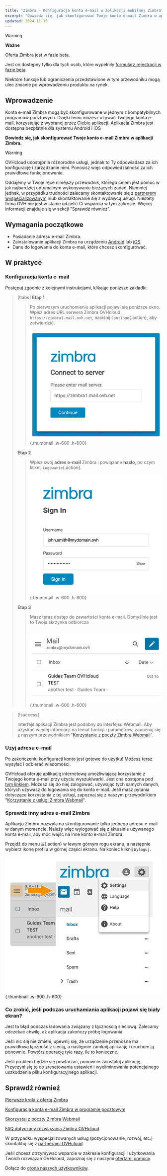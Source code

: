 ```yaml
---
title: "Zimbra - Konfiguracja konta e-mail w aplikacji mobilnej Zimbra"
excerpt: "Dowiedz się, jak skonfigurować Twoje konto e-mail Zimbra w aplikacji mobilnej Zimbra dostępnej dla systemu Android i iOS"
updated: 2024-11-15
---
```


<style>
.w-600 {
  max-width:600px !important;
}
.h-600 {
  max-height:600px !important;
}
</style>

> [!warning]
>
> **Ważne**
>
> Oferta Zimbra jest w fazie beta.
>
> Jest on dostępny tylko dla tych osób, które wypełniły [formularz rejestracji w fazie beta](https://labs.ovhcloud.com/en/zimbra-beta/).
>
> Niektóre funkcje lub ograniczenia przedstawione w tym przewodniku mogą ulec zmianie po wprowadzeniu produktu na rynek.

## Wprowadzenie

Konta e-mail Zimbra mogą być skonfigurowane w jednym z kompatybilnych programów pocztowych. Dzięki temu możesz używać Twojego konta e-mail, korzystając z wybranej przez Ciebie aplikacji. Aplikacja Zimbra jest dostępna bezpłatnie dla systemu Android i iOS

**Dowiedz się, jak skonfigurować Twoje konto e-mail Zimbra w aplikacji Zimbra.**

> [!warning]
>
> OVHcloud udostępnia różnorodne usługi, jednak to Ty odpowiadasz za ich konfigurację i zarządzanie nimi. Ponosisz więc odpowiedzialność za ich prawidłowe funkcjonowanie.
>
> Oddajemy w Twoje ręce niniejszy przewodnik, którego celem jest pomoc w jak najbardziej optymalnym wykonywaniu bieżących zadań. Niemniej jednak, w przypadku trudności zalecamy skontaktowanie się z [partnerem wyspecjalizowanym](/links/partner) i/lub skontaktowanie się z wydawcą usługi. Niestety firma OVH nie jest w stanie udzielić Ci wsparcia w tym zakresie. Więcej informacji znajduje się w sekcji "Sprawdź również".

## Wymagania początkowe

- Posiadanie adresu e-mail Zimbra.
- Zainstalowanie aplikacji Zimbra na urządzeniu [Android](https://play.google.com/store/apps/details?id=com.zimbra.modernapp&hl=pl) lub [iOS](https://apps.apple.com/cm/app/zimbra-email-collaboration/id1554848550).
- Dane do logowania do konta e-mail, które chcesz skonfigurować.

## W praktyce

### Konfiguracja konta e-mail

Postępuj zgodnie z kolejnymi instrukcjami, klikając poniższe zakładki:

> [!tabs]
> **Etap 1**
>>
>> Po pierwszym uruchomieniu aplikacji pojawi się poniższe okno. Wpisz adres URL serwera Zimbra OVHcloud `https://zimbra1.mail.ovh.net`, naciśnij `Continue`{.action}, aby zatwierdzić.
>>
>> ![zimbra_app](images/zimbra_app_connect01.png){.thumbnail .w-600 .h-600}
>>
> **Etap 2**
>>
>> Wpisz swój **adres e-mail** Zimbra i powiązane **hasło**, po czym kliknij `Logowanie`{.action}.
>>
>> ![zimbra_app](images/zimbra_app_connect02.png){.thumbnail .w-600 .h-600}
>>
> **Etap 3**
>>
>> Masz teraz dostęp do zawartości konta e-mail. Domyślnie jest to Twoja skrzynka odbiorcza <br><br>
>>
>> ![zimbra_app](images/zimbra_app_inbox01.png){.thumbnail .w-600 .h-600}


> [!success]
>
> Interfejs aplikacji Zimbra jest podobny do interfejsu Webmail. Aby uzyskać więcej informacji na temat funkcji i parametrów, zapoznaj się z naszym przewodnikiem "[Korzystanie z poczty Zimbra Webmail](/pages/web_cloud/email_and_collaborative_solutions/mx_plan/email_zimbra)".

### Użyj adresu e-mail

Po zakończeniu konfiguracji konto jest gotowe do użytku! Możesz teraz wysyłać i odbierać wiadomości.

OVHcloud oferuje aplikację internetową umożliwiającą korzystanie z Twojego konta e-mail przy użyciu wyszukiwarki. Jest ona dostępna pod [tym linkiem](/links/web/email). Możesz się do niej zalogować, używając tych samych danych, których używasz do logowania się do konta e-mail. Jeśli masz pytania dotyczące korzystania z tej usługi, zapoznaj się z naszym przewodnikiem "[Korzystanie z usługi Zimbra Webmail](/pages/web_cloud/email_and_collaborative_solutions/mx_plan/email_zimbra)".

### Sprawdź inny adres e-mail Zimbra <a name="modify-settings"></a>

Aplikacja Zimbra pozwala na skonfigurowanie tylko jednego adresu e-mail w danym momencie. Należy więc wylogować się z aktualnie używanego konta e-mail, aby móc wejść na inne konto e-mail Zimbra.

Przejdź do menu `☰`{.action} w lewym górnym rogu ekranu, a następnie wybierz ikonę profilu w górnej części ekranu. Na koniec kliknij `Wyloguj`.

![Zimbra_App](images/zimbra_app_settings01.png){.thumbnail .w-600 .h-600}

### Co zrobić, jeśli podczas uruchamiania aplikacji pojawi się biały ekran?

Jest to błąd podczas ładowania związany z łącznością sieciową. Zalecamy odczekać chwilę, aż aplikacja zakończy próbę logowania.

Jeśli nic się nie zmieni, upewnij się, że urządzenie przenośne ma prawidłową łączność z siecią, a następnie zamknij aplikację i uruchom ją ponownie. Powtórz operację tyle razy, ile to konieczne.

Jeśli problem będzie się powtarzać, ponownie zainstaluj aplikację. Przyczyni się to do zresetowania ustawień i wyeliminowania potencjalnego uszkodzenia pliku konfiguracyjnego aplikacji.

## Sprawdź również <a name="go-further"></a>

[Pierwsze kroki z ofertą Zimbra](/pages/web_cloud/email_and_collaborative_solutions/zimbra/getting_started_zimbra)

[Konfiguracja konta e-mail Zimbra w programie pocztowym](/pages/web_cloud/email_and_collaborative_solutions/zimbra/zimbra_mail_apps)

[Skorzystaj z poczty Zimbra Webmail](/pages/web_cloud/email_and_collaborative_solutions/mx_plan/email_zimbra)

[FAQ dotyczący rozwiązania Zimbra OVHcloud](/pages/web_cloud/email_and_collaborative_solutions/mx_plan/faq-zimbra)

W przypadku wyspecjalizowanych usług (pozycjonowanie, rozwój, etc.) skontaktuj się z [partnerami OVHcloud](/links/partner).

Jeśli chcesz otrzymywać wsparcie w zakresie konfiguracji i użytkowania Twoich rozwiązań OVHcloud, zapoznaj się z naszymi [ofertami pomocy](/links/support).

Dołącz do [grona naszych użytkowników](/links/community).